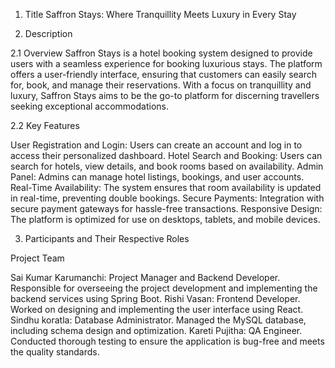 1. Title
Saffron Stays: Where Tranquillity Meets Luxury in Every Stay

2. Description
   
2.1 Overview
Saffron Stays is a hotel booking system designed to provide users with a seamless experience for booking luxurious stays. The platform offers a user-friendly interface, ensuring that customers can easily search for, book, and manage their reservations. With a focus on tranquillity and luxury, Saffron Stays aims to be the go-to platform for discerning travellers seeking exceptional accommodations.

2.2 Key Features

User Registration and Login: Users can create an account and log in to access their personalized dashboard.
Hotel Search and Booking: Users can search for hotels, view details, and book rooms based on availability.
Admin Panel: Admins can manage hotel listings, bookings, and user accounts.
Real-Time Availability: The system ensures that room availability is updated in real-time, preventing double bookings.
Secure Payments: Integration with secure payment gateways for hassle-free transactions.
Responsive Design: The platform is optimized for use on desktops, tablets, and mobile devices.

3. Participants and Their Respective Roles
   
Project Team

Sai Kumar Karumanchi: Project Manager and Backend Developer. Responsible for overseeing the project development and implementing the backend services using Spring Boot.
Rishi Vasan: Frontend Developer. Worked on designing and implementing the user interface using React.
Sindhu koratla: Database Administrator. Managed the MySQL database, including schema design and optimization.
 Kareti Pujitha: QA Engineer. Conducted thorough testing to ensure the application is bug-free and meets the quality standards.
